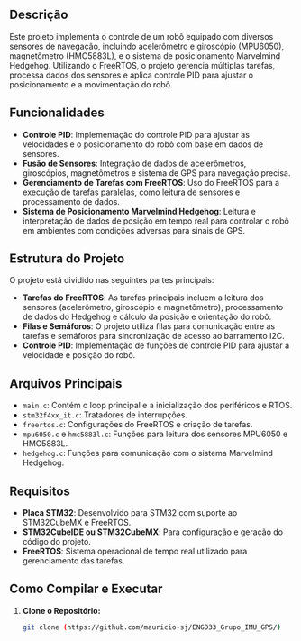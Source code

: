 ## Descrição

Este projeto implementa o controle de um robô equipado com diversos sensores de navegação, incluindo acelerômetro e giroscópio (MPU6050), magnetômetro (HMC5883L), e o sistema de posicionamento Marvelmind Hedgehog. Utilizando o FreeRTOS, o projeto gerencia múltiplas tarefas, processa dados dos sensores e aplica controle PID para ajustar o posicionamento e a movimentação do robô.

## Funcionalidades

- **Controle PID**: Implementação do controle PID para ajustar as velocidades e o posicionamento do robô com base em dados de sensores.
- **Fusão de Sensores**: Integração de dados de acelerômetros, giroscópios, magnetômetros e sistema de GPS para navegação precisa.
- **Gerenciamento de Tarefas com FreeRTOS**: Uso do FreeRTOS para a execução de tarefas paralelas, como leitura de sensores e processamento de dados.
- **Sistema de Posicionamento Marvelmind Hedgehog**: Leitura e interpretação de dados de posição em tempo real para controlar o robô em ambientes com condições adversas para sinais de GPS.

## Estrutura do Projeto

O projeto está dividido nas seguintes partes principais:

- **Tarefas do FreeRTOS**: As tarefas principais incluem a leitura dos sensores (acelerômetro, giroscópio e magnetômetro), processamento de dados do Hedgehog e cálculo da posição e orientação do robô.
- **Filas e Semáforos**: O projeto utiliza filas para comunicação entre as tarefas e semáforos para sincronização de acesso ao barramento I2C.
- **Controle PID**: Implementação de funções de controle PID para ajustar a velocidade e posição do robô.

## Arquivos Principais

- `main.c`: Contém o loop principal e a inicialização dos periféricos e RTOS.
- `stm32f4xx_it.c`: Tratadores de interrupções.
- `freertos.c`: Configurações do FreeRTOS e criação de tarefas.
- `mpu6050.c` e `hmc5883l.c`: Funções para leitura dos sensores MPU6050 e HMC5883L.
- `hedgehog.c`: Funções para comunicação com o sistema Marvelmind Hedgehog.

## Requisitos

- **Placa STM32**: Desenvolvido para STM32 com suporte ao STM32CubeMX e FreeRTOS.
- **STM32CubeIDE ou STM32CubeMX**: Para configuração e geração do código do projeto.
- **FreeRTOS**: Sistema operacional de tempo real utilizado para gerenciamento das tarefas.

## Como Compilar e Executar

1. **Clone o Repositório:**
   ```bash
   git clone (https://github.com/mauricio-sj/ENGD33_Grupo_IMU_GPS/)
